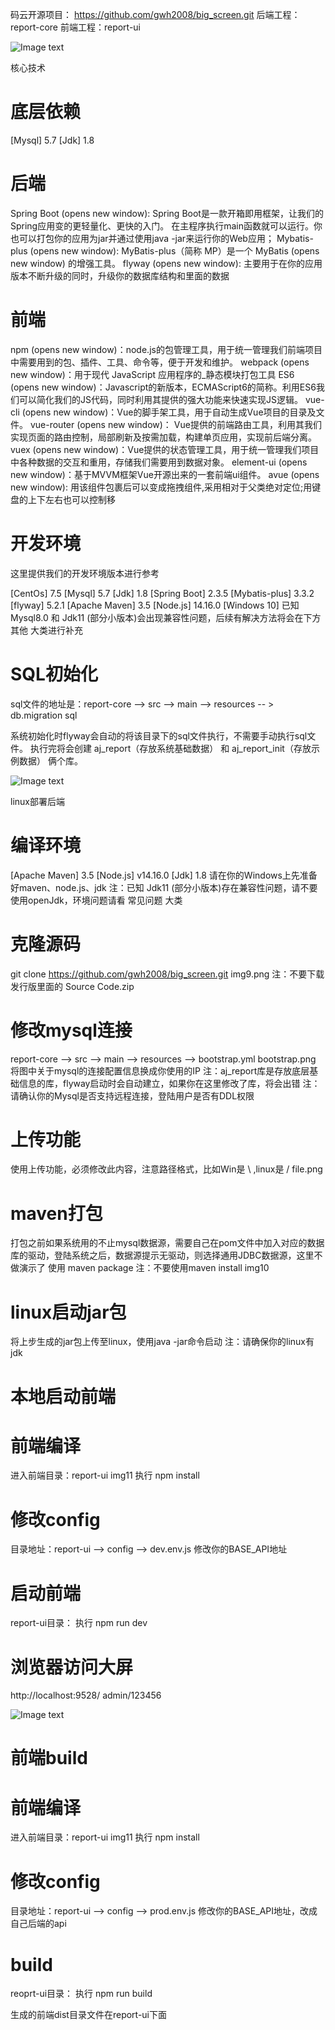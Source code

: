 

码云开源项目： https://github.com/gwh2008/big_screen.git
后端工程：report-core
前端工程：report-ui

![Image text](https://github.com/gwh2008/big_screen/raw/master/202305270001.png)

核心技术
# 底层依赖
[Mysql] 5.7
[Jdk] 1.8
# 后端
Spring Boot (opens new window): Spring Boot是一款开箱即用框架，让我们的Spring应用变的更轻量化、更快的入门。 在主程序执行main函数就可以运行。你也可以打包你的应用为jar并通过使用java -jar来运行你的Web应用；
Mybatis-plus (opens new window): MyBatis-plus（简称 MP）是一个 MyBatis (opens new window) 的增强工具。
flyway (opens new window): 主要用于在你的应用版本不断升级的同时，升级你的数据库结构和里面的数据
# 前端
npm (opens new window)：node.js的包管理工具，用于统一管理我们前端项目中需要用到的包、插件、工具、命令等，便于开发和维护。
webpack (opens new window)：用于现代 JavaScript 应用程序的_静态模块打包工具
ES6 (opens new window)：Javascript的新版本，ECMAScript6的简称。利用ES6我们可以简化我们的JS代码，同时利用其提供的强大功能来快速实现JS逻辑。
vue-cli (opens new window)：Vue的脚手架工具，用于自动生成Vue项目的目录及文件。
vue-router (opens new window)： Vue提供的前端路由工具，利用其我们实现页面的路由控制，局部刷新及按需加载，构建单页应用，实现前后端分离。
vuex (opens new window)：Vue提供的状态管理工具，用于统一管理我们项目中各种数据的交互和重用，存储我们需要用到数据对象。
element-ui (opens new window)：基于MVVM框架Vue开源出来的一套前端ui组件。
avue (opens new window): 用该组件包裹后可以变成拖拽组件,采用相对于父类绝对定位;用键盘的上下左右也可以控制移
# 开发环境
这里提供我们的开发环境版本进行参考

[CentOs] 7.5
[Mysql] 5.7
[Jdk] 1.8
[Spring Boot] 2.3.5
[Mybatis-plus] 3.3.2
[flyway] 5.2.1
[Apache Maven] 3.5
[Node.js] 14.16.0
[Windows 10]
已知 Mysql8.0 和 Jdk11 (部分小版本)会出现兼容性问题，后续有解决方法将会在下方 其他 大类进行补充

# SQL初始化
sql文件的地址是：report-core --> src --> main --> resources -- > db.migration 
sql

系统初始化时flyway会自动的将该目录下的sql文件执行，不需要手动执行sql文件。 
执行完将会创建 aj_report（存放系统基础数据） 和 aj_report_init（存放示例数据） 俩个库。

![Image text](https://github.com/gwh2008/big_screen/raw/master/202305270002.png)

linux部署后端
# 编译环境
[Apache Maven] 3.5 
[Node.js] v14.16.0 
[Jdk] 1.8 
请在你的Windows上先准备好maven、node.js、jdk 
注：已知 Jdk11 (部分小版本)存在兼容性问题，请不要使用openJdk，环境问题请看 常见问题 大类 
# 克隆源码
git clone https://github.com/gwh2008/big_screen.git
img9.png
注：不要下载发行版里面的 Source Code.zip 

# 修改mysql连接
report-core --> src --> main --> resources --> bootstrap.yml 
bootstrap.png
将图中关于mysql的连接配置信息换成你使用的IP 
注：aj_report库是存放底层基础信息的库，flyway启动时会自动建立，如果你在这里修改了库，将会出错
注：请确认你的Mysql是否支持远程连接，登陆用户是否有DDL权限 

# 上传功能
使用上传功能，必须修改此内容，注意路径格式，比如Win是 \ ,linux是 / 
file.png

# maven打包
打包之前如果系统用的不止mysql数据源，需要自己在pom文件中加入对应的数据库的驱动，登陆系统之后，数据源提示无驱动，则选择通用JDBC数据源，这里不做演示了 
使用 maven package 
注：不要使用maven install 
img10 

# linux启动jar包
将上步生成的jar包上传至linux，使用java -jar命令启动 
注：请确保你的linux有jdk 

# 本地启动前端
# 前端编译
进入前端目录：report-ui 
img11 
执行 npm install 

# 修改config
目录地址：report-ui --> config --> dev.env.js 
修改你的BASE_API地址 

# 启动前端
report-ui目录： 
执行 npm run dev 

# 浏览器访问大屏
http://localhost:9528/     admin/123456

![Image text](https://github.com/gwh2008/big_screen/raw/master/202305270003.png)


# 前端build
# 前端编译
进入前端目录：report-ui 
img11 
执行 npm install 

# 修改config
目录地址：report-ui --> config --> prod.env.js 
修改你的BASE_API地址，改成自己后端的api 

# build
reoprt-ui目录： 
执行 npm run build 

生成的前端dist目录文件在report-ui下面 












